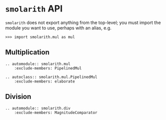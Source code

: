 # `smolarith` API

`smolarith` does not export anything from the top-level; you must import the
module you want to use, perhaps with an alias, e.g.

```{doctest}
>>> import smolarith.mul as mul

```

## Multiplication

```{eval-rst}
.. automodule:: smolarith.mul
    :exclude-members: PipelinedMul

.. autoclass:: smolarith.mul.PipelinedMul
    :exclude-members: elaborate
```

## Division

```{eval-rst}
.. automodule:: smolarith.div
    :exclude-members: MagnitudeComparator
```
